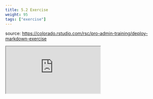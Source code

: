 ```yaml
---
title: 5.2 Exercise
weight: 95
tags: ["exercise"]
---
```


source: https://colorado.rstudio.com/rsc/pro-admin-training/deploy-markdown-exercise

<div class="learnr-column">
<div class="responsive-container-learnr">
  <!-- <div class="cssload-loader">
    <div class="cssload-inner cssload-one"></div>
    <div class="cssload-inner cssload-two"></div>
    <div class="cssload-inner cssload-three"></div>
  </div> -->

  <div class="animated-r-wrapper">
    <div class="animated-r-vertical">
      <div class="animated-r-circle"></div>
    </div>
    <div class="animated-r-diagonal"></div>
  </div>

  <iframe 
    src="https://colorado.rstudio.com/rsc/pro-admin-training/deploy-markdown-exercise" 
    gesture="media"  allowfullscreen
    scrolling="yes">
  </iframe>
</div>
</div>




